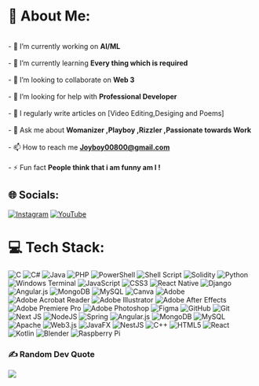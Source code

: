 # 💫 About Me:
<br>- 🔭 I’m currently working on **AI/ML**<br><br>- 🌱 I’m currently learning **Every thing which is required**<br><br>- 👯 I’m looking to collaborate on **Web 3**<br><br>- 🤝 I’m looking for help with **Professional Developer**<br><br>- 📝 I regularly write articles on [Video Editing,Desiging and Poems]<br><br>- 💬 Ask me about **Womanizer ,Playboy ,Rizzler ,Passionate towards Work**<br><br>- 📫 How to reach me **Joyboy00800@gmail.com**<br><br>- ⚡ Fun fact **People think that i am funny am I !**


## 🌐 Socials:
[![Instagram](https://img.shields.io/badge/Instagram-%23E4405F.svg?logo=Instagram&logoColor=white)](https://instagram.com/https://www.instagram.com/shantanu__8__?igsh=bjBwZ3BmYjU2bHFq) [![YouTube](https://img.shields.io/badge/YouTube-%23FF0000.svg?logo=YouTube&logoColor=white)](https://youtube.com/@https://youtube.com/@shantanu00800?si=1vGbJ2E8xZE2raqw) 

# 💻 Tech Stack:
![C](https://img.shields.io/badge/c-%2300599C.svg?style=flat&logo=c&logoColor=white) ![C#](https://img.shields.io/badge/c%23-%23239120.svg?style=flat&logo=csharp&logoColor=white) ![Java](https://img.shields.io/badge/java-%23ED8B00.svg?style=flat&logo=openjdk&logoColor=white) ![PHP](https://img.shields.io/badge/php-%23777BB4.svg?style=flat&logo=php&logoColor=white) ![PowerShell](https://img.shields.io/badge/PowerShell-%235391FE.svg?style=flat&logo=powershell&logoColor=white) ![Shell Script](https://img.shields.io/badge/shell_script-%23121011.svg?style=flat&logo=gnu-bash&logoColor=white) ![Solidity](https://img.shields.io/badge/Solidity-%23363636.svg?style=flat&logo=solidity&logoColor=white) ![Python](https://img.shields.io/badge/python-3670A0?style=flat&logo=python&logoColor=ffdd54) ![Windows Terminal](https://img.shields.io/badge/Windows%20Terminal-%234D4D4D.svg?style=flat&logo=windows-terminal&logoColor=white) ![JavaScript](https://img.shields.io/badge/javascript-%23323330.svg?style=flat&logo=javascript&logoColor=%23F7DF1E) ![CSS3](https://img.shields.io/badge/css3-%231572B6.svg?style=flat&logo=css3&logoColor=white) ![React Native](https://img.shields.io/badge/react_native-%2320232a.svg?style=flat&logo=react&logoColor=%2361DAFB) ![Django](https://img.shields.io/badge/django-%23092E20.svg?style=flat&logo=django&logoColor=white) ![Angular.js](https://img.shields.io/badge/angular.js-%23E23237.svg?style=flat&logo=angularjs&logoColor=white) ![MongoDB](https://img.shields.io/badge/MongoDB-%234ea94b.svg?style=flat&logo=mongodb&logoColor=white) ![MySQL](https://img.shields.io/badge/mysql-4479A1.svg?style=flat&logo=mysql&logoColor=white) ![Canva](https://img.shields.io/badge/Canva-%2300C4CC.svg?style=flat&logo=Canva&logoColor=white) ![Adobe](https://img.shields.io/badge/adobe-%23FF0000.svg?style=flat&logo=adobe&logoColor=white) ![Adobe Acrobat Reader](https://img.shields.io/badge/Adobe%20Acrobat%20Reader-EC1C24.svg?style=flat&logo=Adobe%20Acrobat%20Reader&logoColor=white) ![Adobe Illustrator](https://img.shields.io/badge/adobe%20illustrator-%23FF9A00.svg?style=flat&logo=adobe%20illustrator&logoColor=white) ![Adobe After Effects](https://img.shields.io/badge/Adobe%20After%20Effects-9999FF.svg?style=flat&logo=Adobe%20After%20Effects&logoColor=white) ![Adobe Premiere Pro](https://img.shields.io/badge/Adobe%20Premiere%20Pro-9999FF.svg?style=flat&logo=Adobe%20Premiere%20Pro&logoColor=white) ![Adobe Photoshop](https://img.shields.io/badge/adobe%20photoshop-%2331A8FF.svg?style=flat&logo=adobe%20photoshop&logoColor=white) ![Figma](https://img.shields.io/badge/figma-%23F24E1E.svg?style=flat&logo=figma&logoColor=white) ![GitHub](https://img.shields.io/badge/github-%23121011.svg?style=flat&logo=github&logoColor=white) ![Git](https://img.shields.io/badge/git-%23F05033.svg?style=flat&logo=git&logoColor=white) ![Next JS](https://img.shields.io/badge/Next-black?style=flat&logo=next.js&logoColor=white) ![NodeJS](https://img.shields.io/badge/node.js-6DA55F?style=flat&logo=node.js&logoColor=white) ![Spring](https://img.shields.io/badge/spring-%236DB33F.svg?style=flat&logo=spring&logoColor=white) ![Angular.js](https://img.shields.io/badge/angular.js-%23E23237.svg?style=flat&logo=angularjs&logoColor=white) ![MongoDB](https://img.shields.io/badge/MongoDB-%234ea94b.svg?style=flat&logo=mongodb&logoColor=white) ![MySQL](https://img.shields.io/badge/mysql-4479A1.svg?style=flat&logo=mysql&logoColor=white) ![Apache](https://img.shields.io/badge/apache-%23D42029.svg?style=flat&logo=apache&logoColor=white) ![Web3.js](https://img.shields.io/badge/web3.js-F16822?style=flat&logo=web3.js&logoColor=white) ![JavaFX](https://img.shields.io/badge/javafx-%23FF0000.svg?style=flat&logo=javafx&logoColor=white) ![NestJS](https://img.shields.io/badge/nestjs-%23E0234E.svg?style=flat&logo=nestjs&logoColor=white) ![C++](https://img.shields.io/badge/c++-%2300599C.svg?style=flat&logo=c%2B%2B&logoColor=white) ![HTML5](https://img.shields.io/badge/html5-%23E34F26.svg?style=flat&logo=html5&logoColor=white) ![React](https://img.shields.io/badge/react-%2320232a.svg?style=flat&logo=react&logoColor=%2361DAFB) ![Kotlin](https://img.shields.io/badge/kotlin-%237F52FF.svg?style=flat&logo=kotlin&logoColor=white) ![Blender](https://img.shields.io/badge/blender-%23F5792A.svg?style=flat&logo=blender&logoColor=white) ![Raspberry Pi](https://img.shields.io/badge/-RaspberryPi-C51A4A?style=flat&logo=Raspberry-Pi)

### ✍️ Random Dev Quote
![](https://quotes-github-readme.vercel.app/api?type=horizontal&theme=radical)

<!-- Proudly created with GPRM ( https://gprm.itsvg.in ) -->

